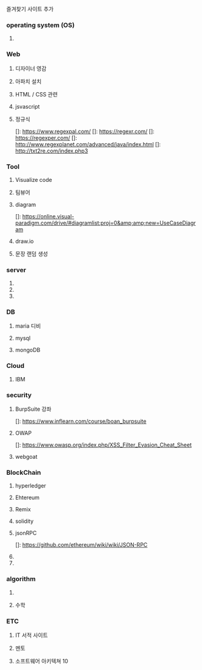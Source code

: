 즐겨찾기 사이트 추가

###  operating system (OS)

1. [리눅스포털]: https://www.linux.co.kr/home/index.html

   


### Web

1. 디자이너 영감

[awwwards]: https://www.awwwards.com/
[fwa]: https://thefwa.com/
[csswinner]: https://www.csswinner.com/
[dribble]: https://dribbble.com/
[Umoby]: http://www.umoby.co.kr/kor/main.php
[media queries]: https://mediaqueri.es/
[behance]: https://www.behance.net/
[mobile pattern]: https://www.pttrns.com/
[GDWEB]: http://www.gdweb.co.kr/
[material design]: https://material.io/



2. 아파치 설치

   [apache24 참고]: https://kiwinote.tistory.com/75

   

3. HTML / CSS 관련

   [W3C]: https://www.w3.org/
   [font]: https://fontawesome.com/
   [font2]: https://fonts.google.com/

   [css 연습]: https://flexboxfroggy.com/#ko

   

5. jsvascript

   [이벤트 루프 시각화]: http://latentflip.com/loupe/

   

5. 정규식

   []: https://www.regexpal.com/
   []: https://regexr.com/
   []: https://regexper.com/
   []: http://www.regexplanet.com/advanced/java/index.html
   []: http://txt2re.com/index.php3

   

### Tool

1. Visualize code

[Live]: http://pythontutor.com/

2. 팀뷰어

   [팀뷰어]: https://www.teamviewer.com

3. diagram

   []: https://online.visual-paradigm.com/drive/#diagramlist:proj=0&amp;amp;new=UseCaseDiagram

4. draw.io

5. 문장 랜덤 생성

   [ipsum]: https://www.lipsum.com/
   [한글입숨]: http://hangul.thefron.me/

   



### server

1. [node.js]: https://inflearn.com/course/nodejs-

   

2. [postman]: https://www.getpostman.com/

3. [시스템 프로그래밍]: https://www.joinc.co.kr/w/man

   





### DB

1. maria 디비

   [maraiadb]: https://github.com/mariadb-corporation/mariadb-platform-docker/tree/master/single-containe



2. mysql
3. mongoDB



### Cloud

1. IBM

   [IBM]: https://cloud.ibm.com/login






### security

1. BurpSuite 강좌

   []: https://www.inflearn.com/course/boan_burpsuite

2. OWAP

   []: https://www.owasp.org/index.php/XSS_Filter_Evasion_Cheat_Sheet

3. webgoat

   



### BlockChain

1. hyperledger

   [hyperledger]: https://www.hyperledger.org/projects/fabric

2. Ehtereum

   [solidity]: https://cryptozombies.io/ko/course

3. Remix

   [compile, deploy tool]: http://remix.ethereum.org/

4. solidity

   [공식문서]: https://solidity-kr.readthedocs.io/ko/latest/


5. jsonRPC

   []: https://github.com/ethereum/wiki/wiki/JSON-RPC

6. [truffle]: https://www.trufflesuite.com/boxes/index	"remix 대신 compile, deploy"

7. [ganache]: https://www.trufflesuite.com/ganache	" geth 대신 mining"

   

### algorithm

1. [samsung sw]: https://swexpertacademy.com/main/main.do

   

2. 수학

[wiris]: http://www.wiris.com/en





### ETC

1. IT 서적 사이트

   [IT 서적]: https://www.packtpub.com/

2. 멘토

[멘토링]: https://comento.kr/

3. 소프트웨어 아키텍쳐 10

   [소프트웨어 아키텍쳐]: https://mingrammer.com/translation-10-common-software-architectural-patterns-in-a-nutshell/

   
